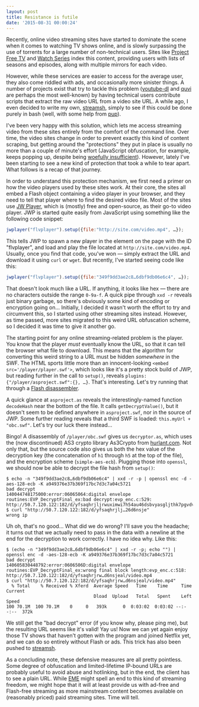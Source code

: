 ```yaml
---
layout: post
title: Resistance is futile
date: '2015-08-31 00:00:24'
---
```


Recently, online video streaming sites have started to dominate the scene when it comes to watching TV shows online, and is slowly surpassing the use of torrents for a large number of non-technical users. Sites like [Project Free TV](http://projectfreetv.so/) and [Watch Series](http://thewatchseries.to/) index this content, providing users with lists of seasons and episodes, along with multiple mirrors for each video.

However, while these services are easier to access for the average user, they also come riddled with ads, and occasionally more sinister things. A number of projects exist that try to tackle this problem ([youtube-dl](https://rg3.github.io/youtube-dl/) and [quvi](http://quvi.sourceforge.net/) are perhaps the most well-known) by having technical users contribute scripts that extract the raw video URL from a video site URL. A while ago, I even decided to write my own, [streamsh](https://github.com/jonhoo/streamsh), simply to see if this could be done purely in bash (well, with some help from [pup](https://github.com/ericchiang/pup)).

I've been very happy with this solution, which lets me access streaming video from these sites entirely from the comfort of the command line. Over time, the video sites change in order to prevent exactly this kind of content scraping, but getting around the "protections" they put in place is usually no more than a couple of minute's effort (JavaScript obfuscation, for example, keeps popping up, despite being [woefully insufficient](https://github.com/jonhoo/streamsh/tree/master/unval)). However, lately I've been starting to see a new kind of protection that took a while to tear apart. What follows is a recap of that journey.

In order to understand this protection mechanism, we first need a primer on how the video players used by these sites work. At their core, the sites all embed a Flash object containing a video player in your browser, and they need to tell that player where to find the desired video file. Most of the sites use [JW Player](https://github.com/jwplayer/jwplayer), which is (mostly) free and open-source, as their go-to video player. JWP is started quite easily from JavaScript using something like the following code snippet:

```javascript
jwplayer("flvplayer").setup({file:"http://site.com/video.mp4", …});
```

This tells JWP to spawn a new player in the element on the page with the ID "flvplayer", and load and play the file located at `http://site.com/video.mp4`. Usually, once you find that code, you've won — simply extract the URL and download it using `curl` or `wget`. But recently, I've started seeing code like this:

```javascript
jwplayer("flvplayer").setup({file:"349f9dd3ae2c8…6dbf9db06e6c4", …});
```

That doesn't look much like a URL. If anything, it looks like hex — there are no characters outside the range `0-9a-f`. A quick pipe through `xxd -r` reveals just binary garbage, so there's obviously some kind of encoding or encryption going on... Initially, I decided it wasn't worth the effort to try and circumvent this, so I started using other streaming sites instead. However, as time passed, more sites migrated to this weird URL obfuscation scheme, so I decided it was time to give it another go.

The starting point for any online streaming-related problem is the player. You know that the player *must* eventually know the URL, so that it can tell the browser what file to download. This means that the algorithm for converting this weird string to a URL must be hidden *somewhere* in the SWF. The HTML sports little more than an innocent-looking `<embed src='/player/player.swf'>`, which looks like it's a pretty stock build of JWP, but reading further in the call to `setup()`, reveals `plugins:{"/player/asproject.swf":{}, …}`. That's interesting. Let's try running that through a [Flash disassembler](http://www.showmycode.com/).

A quick glance at `asproject.as` reveals the interestingly-named function `decodeHash` near the bottom of the file. It calls `getDecryptValue()`, but it doesn't seem to be defined anywhere in `asproject.swf`, nor in the source of JWP. Some further reading reveals that a third SWF is loaded: `this.myUrl + "obc.swf"`. Let's try our luck there instead…

Bingo! A disassembly of `/player/obc.swf` gives us `decryptor.as`, which uses the (now discontinued) AS3 crypto library As3Crypto from [hurlant.com](http://crypto.hurlant.com/docs/). Not only that, but the source code also gives us both the hex value of the decryption key (the concatenation of `h1` through `h5` at the top of the file), and the encryption scheme (`simple-aes-ecb`). Plugging those into `openssl`, we should now be able to decrypt the file hash from `setup()`:

```
$ echo -n "349f9dd3ae2c8…6dbf9db06e6c4" | xxd -r -p | openssl enc -d -aes-128-ecb -K a949376e37b369f17bc7d3c7a04c5721
bad decrypt
140044748175000:error:06065064:digital envelope routines:EVP_DecryptFinal_ex:bad decrypt:evp_enc.c:529:
http://50.7.120.122:182/d/yfsaqhrjljrwuximwi7h54au46dsbvyasgljthk7pgvdvj26d6nsje
$ curl "http://50.7.120.122:182/d/yfsaqhrjlj…26d6nsje"
wrong ip
```

Uh oh, that's no good… What did we do wrong? I'll save you the headache; it turns out that we actually need to pass in the data with a newline at the end for the decryption to work correctly. I have no idea why. Like this:

```
$ (echo -n "349f9dd3ae2c8…6dbf9db06e6c4" | xxd -r -p; echo "") | openssl enc -d -aes-128-ecb -K a949376e37b369f17bc7d3c7a04c5721
bad decrypt
140605830448792:error:0606506D:digital envelope routines:EVP_DecryptFinal_ex:wrong final block length:evp_enc.c:518:
http://50.7.120.122:182/d/yfsaqhrjrw…d6nsjeal/video.mp4
$ curl "http://50.7.120.122:182/d/yfsaqhrjrw…d6nsjeal/video.mp4"
  % Total    % Received % Xferd  Average Speed   Time    Time     Time  Current
                                 Dload  Upload   Total   Spent    Left  Speed
100 70.1M  100 70.1M    0     0   393k      0  0:03:02  0:03:02 --:--:--  372k
```

We still get the "bad decrypt" error (if you know why, please ping me), but the resulting URL seems like it's valid! Yay us! Now we can yet again enjoy those TV shows that haven't gotten with the program and joined Netflix yet, and we can do so entirely without Flash or ads. This trick has also been pushed to [streamsh](https://github.com/jonhoo/streamsh/blob/master/tricks/jwplayer.sh).

As a concluding note, these defensive measures are all pretty pointless. Some degree of obfuscation and limited-lifetime IP-bound URLs are probably useful to avoid abuse and hotlinking, but in the end, the client has to see a plain URL. While [EME](https://en.wikipedia.org/wiki/Encrypted_Media_Extensions) might spell an end to this kind of streaming freedom, we might hope that it will at least provide us with ad-free and Flash-free streaming as more mainstream content becomes available on (reasonably priced) paid streaming sites. Time will tell.